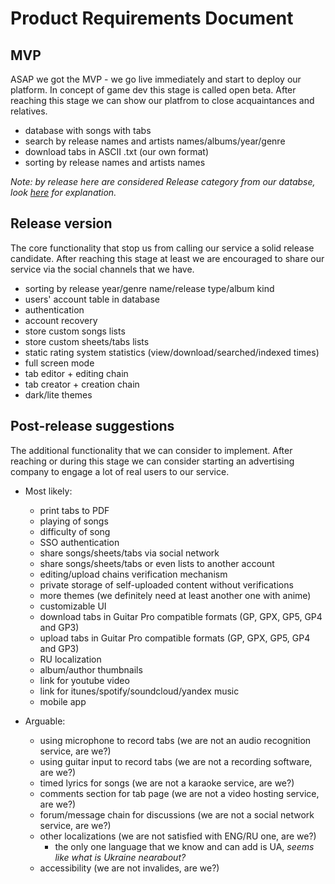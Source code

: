 # Product Requirements Document

## MVP

ASAP we got the MVP - we go live immediately and start to deploy our platform. In concept of game
dev this stage is called open beta. After reaching this stage we can show our platfrom to close
acquaintances and relatives.

- database with songs with tabs
- search by release names and artists names/albums/year/genre
- download tabs in ASCII .txt (our own format)
- sorting by release names and artists names

*Note: by release here are considered Release category from our databse, look
[here](db-schema-explanatory.md) for explanation.*

## Release version

The core functionality that stop us from calling our service a solid release candidate. After
reaching this stage at least we are encouraged to share our service via the social channels that we
have.

- sorting by release year/genre name/release type/album kind
- users' account table in database
- authentication
- account recovery
- store custom songs lists
- store custom sheets/tabs lists
- static rating system statistics (view/download/searched/indexed times)
- full screen mode
- tab editor + editing chain
- tab creator + creation chain
- dark/lite themes

## Post-release suggestions

The additional functionality that we can consider to implement. After reaching or during this stage
we can consider starting an advertising company to engage a lot of real users to our service.

- Most likely:
  - print tabs to PDF
  - playing of songs
  - difficulty of song
  - SSO authentication
  - share songs/sheets/tabs via social network
  - share songs/sheets/tabs or even lists to another account
  - editing/upload chains verification mechanism
  - private storage of self-uploaded content without verifications
  - more themes (we definitely need at least another one with anime)
  - customizable UI
  - download tabs in Guitar Pro compatible formats (GP, GPX, GP5, GP4 and GP3)
  - upload tabs in Guitar Pro compatible formats (GP, GPX, GP5, GP4 and GP3)
  - RU localization
  - album/author thumbnails
  - link for youtube video
  - link for itunes/spotify/soundcloud/yandex music
  - mobile app

- Arguable:
  - using microphone to record tabs (we are not an audio recognition service, are we?)
  - using guitar input to record tabs (we are not a recording software, are we?)
  - timed lyrics for songs (we are not a karaoke service, are we?)
  - comments section for tab page (we are not a video hosting service, are we?)
  - forum/message chain for discussions (we are not a social network service, are we?)
  - other localizations (we are not satisfied with ENG/RU one, are we?)
    - the only one language that we know and can add is UA, *seems like what is Ukraine nearabout?*
  - accessibility (we are not invalides, are we?)

